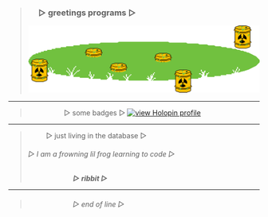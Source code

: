 > ### &emsp; ▷ greetings programs ▷
> ![](pnd.png)

------

> &emsp; &emsp; &emsp; &emsp; ▷ some badges ▷
[![view Holopin profile](https://holopin.me/frowningfrog)](https://holopin.io/@frowningfrog)

------

> &emsp; &emsp; ▷ just living in the database ▷
> ###### ▷ I am a frowning lil frog learning to code ▷   
> &emsp; &emsp; &emsp; &emsp; &emsp; ***▷ ribbit ▷***

------

> ###### &emsp; &emsp; &emsp; &emsp; &emsp; ▷ end of line ▷